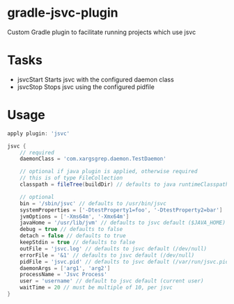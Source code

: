 gradle-jsvc-plugin
==================

Custom Gradle plugin to facilitate running projects which use jsvc

# Tasks
* jsvcStart Starts jsvc with the configured daemon class
* jsvcStop Stops jsvc using the configured pidfile

# Usage
```groovy
apply plugin: 'jsvc'

jsvc {
	// required
	daemonClass = 'com.xargsgrep.daemon.TestDaemon'

	// optional if java plugin is applied, otherwise required
	// this is of type FileCollection
	classpath = fileTree(buildDir) // defaults to java runtimeClasspath if java plugin is applied

	// optional
	bin = '/sbin/jsvc' // defaults to /usr/bin/jsvc
	systemProperties = ['-DtestProperty1=foo', '-DtestProperty2=bar']
	jvmOptions = ['-Xms64m', '-Xmx64m']
	javaHome = '/usr/lib/jvm' // defaults to jsvc default ($JAVA_HOME)
	debug = true // defaults to false
	detach = false // defaults to true
	keepStdin = true // defaults to false
	outFile = 'jsvc.log' // defaults to jsvc default (/dev/null)
	errorFile = '&1' // defaults to jsvc default (/dev/null)
	pidFile = 'jsvc.pid' // defaults to jsvc default (/var/run/jsvc.pid)
	daemonArgs = ['arg1', 'arg2']
	processName = 'Jsvc Process'
	user = 'username' // default to jsvc default (current user)
	waitTime = 20 // must be multiple of 10, per jsvc
}
```
